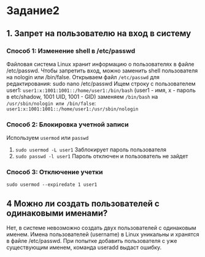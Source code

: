 # Задание2

## 1. Запрет на пользователю на вход в систему

### Способ 1: Изменение shell в /etc/passwd

Файловая система Linux хранит информацию о пользователях в файле /etc/passwd.
Чтобы запретить вход, можно заменить shell пользователя на nologin или /bin/false.
Открываем файл ``/etc/passwd`` для редактирования:
sudo nano /etc/passwd
Ищем строку с пользователем user1:
``user1:x:1001:1001::/home/user1:/bin/bash``
(user1 - имя, x - пароль в etc/shadow, 1001 UID, 1001 - GID)
заменяем ``/bin/bash`` на ``/usr/sbin/nologin или /bin/false``:
``user1:x:1001:1001::/home/user1:/usr/sbin/nologin``

### Способ 2: Блокировка учетной записи

Используем ``usermod`` или ``passwd``
1. ``sudo usermod -L user1``
Заблокирует пароль пользователя
2. ``sudo passwd -l user1``
Пароль отключен и пользователь не зайдет

### Способ 3: Отключение учетки
``sudo usermod --expiredate 1 user1``

## 4 Можно ли создать пользователей с одинаковыми именами?
	
Нет, в системе невозможно создать двух пользователей с одинаковым именем.
Имена пользователей (username) в Linux уникальны и хранятся в файле /etc/passwd.
При попытке добавить пользователя с уже существующим именем, команда useradd выдаст ошибку.
